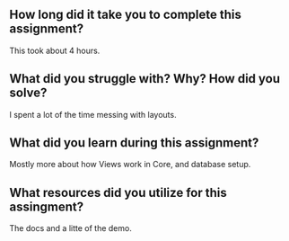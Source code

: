 ﻿<h2>How long did it take you to complete this assignment?</h2>
<p> This took about 4 hours.</p>
<h2>What did you struggle with? Why? How did you solve?</h2>
<p>	I spent a lot of the time messing with layouts.</p>
<h2>What did you learn during this assignment?</h2>
<p>Mostly more about how Views work in Core, and database setup.</p>
<h2>What resources did you utilize for this assingment?</h2>
<p>	The docs and a litte of the demo.</p>
